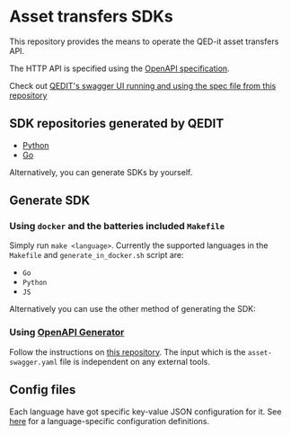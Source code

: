 # Asset transfers SDKs

This repository provides the means to operate the QED-it asset transfers API.

The HTTP API is specified using the [OpenAPI specification](https://github.com/OAI/OpenAPI-Specification).

Check out [QEDIT's swagger UI running and using the spec file from this repository](https://asset-api.qed-it.com/)

## SDK repositories generated by QEDIT

  * [Python](https://github.com/QED-it/pyqedit)
  * [Go](https://github.com/QED-it/goqedit)

Alternatively, you can generate SDKs by yourself.

## Generate SDK

### Using `docker` and the batteries included `Makefile`

Simply run `make <language>`. Currently the supported languages in the `Makefile` and `generate_in_docker.sh` script are:

  * `Go`
  * `Python`
  * `JS`

Alternatively you can use the other method of generating the SDK:

### Using [OpenAPI Generator](https://github.com/OpenAPITools/openapi-generator/)

Follow the instructions on [this repository](https://github.com/OpenAPITools/openapi-generator/). The input which is the
`asset-swagger.yaml` file is independent on any external tools.

## Config files

Each language have got specific key-value JSON configuration for it.
See [here](https://github.com/OpenAPITools/openapi-generator/blob/master/docs/generators/) for a language-specific configuration definitions.
